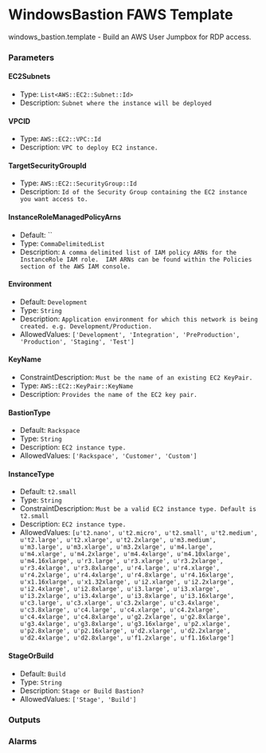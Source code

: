 WindowsBastion FAWS Template
============================
windows_bastion.template - Build an AWS User Jumpbox for RDP access.
### Parameters

#### EC2Subnets
- Type: `List<AWS::EC2::Subnet::Id>`
- Description: `Subnet where the instance will be deployed`

#### VPCID
- Type: `AWS::EC2::VPC::Id`
- Description: `VPC to deploy EC2 instance.`

#### TargetSecurityGroupId
- Type: `AWS::EC2::SecurityGroup::Id`
- Description: `Id of the Security Group containing the EC2 instance you want access to.`

#### InstanceRoleManagedPolicyArns
- Default: ``
- Type: `CommaDelimitedList`
- Description: `A comma delimited list of IAM policy ARNs for the InstanceRole IAM role.  IAM ARNs can be found within the Policies section of the AWS IAM console.`

#### Environment
- Default: `Development`
- Type: `String`
- Description: `Application environment for which this network is being created. e.g. Development/Production.`
- AllowedValues: `['Development', 'Integration', 'PreProduction', 'Production', 'Staging', 'Test']`

#### KeyName
- ConstraintDescription: `Must be the name of an existing EC2 KeyPair.`
- Type: `AWS::EC2::KeyPair::KeyName`
- Description: `Provides the name of the EC2 key pair.`

#### BastionType
- Default: `Rackspace`
- Type: `String`
- Description: `EC2 instance type.`
- AllowedValues: `['Rackspace', 'Customer', 'Custom']`

#### InstanceType
- Default: `t2.small`
- Type: `String`
- ConstraintDescription: `Must be a valid EC2 instance type. Default is t2.small`
- Description: `EC2 instance type.`
- AllowedValues: `[u't2.nano', u't2.micro', u't2.small', u't2.medium', u't2.large', u't2.xlarge', u't2.2xlarge', u'm3.medium', u'm3.large', u'm3.xlarge', u'm3.2xlarge', u'm4.large', u'm4.xlarge', u'm4.2xlarge', u'm4.4xlarge', u'm4.10xlarge', u'm4.16xlarge', u'r3.large', u'r3.xlarge', u'r3.2xlarge', u'r3.4xlarge', u'r3.8xlarge', u'r4.large', u'r4.xlarge', u'r4.2xlarge', u'r4.4xlarge', u'r4.8xlarge', u'r4.16xlarge', u'x1.16xlarge', u'x1.32xlarge', u'i2.xlarge', u'i2.2xlarge', u'i2.4xlarge', u'i2.8xlarge', u'i3.large', u'i3.xlarge', u'i3.2xlarge', u'i3.4xlarge', u'i3.8xlarge', u'i3.16xlarge', u'c3.large', u'c3.xlarge', u'c3.2xlarge', u'c3.4xlarge', u'c3.8xlarge', u'c4.large', u'c4.xlarge', u'c4.2xlarge', u'c4.4xlarge', u'c4.8xlarge', u'g2.2xlarge', u'g2.8xlarge', u'g3.4xlarge', u'g3.8xlarge', u'g3.16xlarge', u'p2.xlarge', u'p2.8xlarge', u'p2.16xlarge', u'd2.xlarge', u'd2.2xlarge', u'd2.4xlarge', u'd2.8xlarge', u'f1.2xlarge', u'f1.16xlarge']`

#### StageOrBuild
- Default: `Build`
- Type: `String`
- Description: `Stage or Build Bastion?`
- AllowedValues: `['Stage', 'Build']`

### Outputs

### Alarms